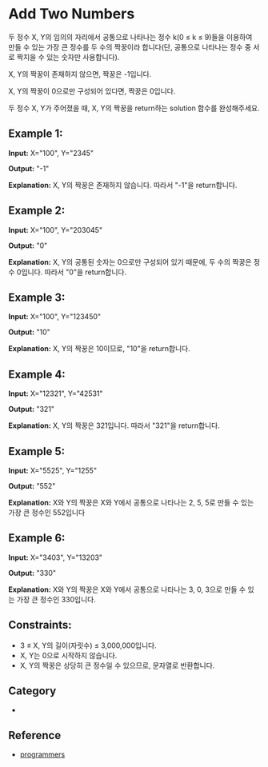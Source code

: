 # Add Two Numbers

두 정수 X, Y의 임의의 자리에서 공통으로 나타나는 정수 k(0 ≤ k ≤ 9)들을 이용하여 만들 수 있는 가장 큰 정수를 두 수의 짝꿍이라 합니다(단, 공통으로 나타나는 정수 중 서로 짝지을 수 있는 숫자만 사용합니다). 

X, Y의 짝꿍이 존재하지 않으면, 짝꿍은 -1입니다. 

X, Y의 짝꿍이 0으로만 구성되어 있다면, 짝꿍은 0입니다.

두 정수 X, Y가 주어졌을 때, X, Y의 짝꿍을 return하는 solution 함수를 완성해주세요.



## Example 1:

<b>Input:</b> X="100", Y="2345"

<b>Output:</b> "-1"

<b>Explanation:</b> X, Y의 짝꿍은 존재하지 않습니다. 따라서 "-1"을 return합니다.

## Example 2:

<b>Input:</b> X="100", Y="203045"

<b>Output:</b> "0"

<b>Explanation:</b> X, Y의 공통된 숫자는 0으로만 구성되어 있기 때문에, 두 수의 짝꿍은 정수 0입니다. 따라서 "0"을 return합니다.

## Example 3:

<b>Input:</b> X="100", Y="123450"

<b>Output:</b> "10"

<b>Explanation:</b> X, Y의 짝꿍은 10이므로, "10"을 return합니다.

## Example 4:

<b>Input:</b> X="12321", Y="42531"

<b>Output:</b> "321"

<b>Explanation:</b> X, Y의 짝꿍은 321입니다. 따라서 "321"을 return합니다.

## Example 5:

<b>Input:</b> X="5525", Y="1255"

<b>Output:</b> "552"

<b>Explanation:</b> X와 Y의 짝꿍은 X와 Y에서 공통으로 나타나는 2, 5, 5로 만들 수 있는 가장 큰 정수인 552입니다

## Example 6:

<b>Input:</b> X="3403", Y="13203"

<b>Output:</b> "330"

<b>Explanation:</b> X와 Y의 짝꿍은 X와 Y에서 공통으로 나타나는 3, 0, 3으로 만들 수 있는 가장 큰 정수인 330입니다. 



## Constraints:

- 3 ≤ X, Y의 길이(자릿수) ≤ 3,000,000입니다.
- X, Y는 0으로 시작하지 않습니다.
- X, Y의 짝꿍은 상당히 큰 정수일 수 있으므로, 문자열로 반환합니다.

## Category
- 

## Reference
- [programmers](https://school.programmers.co.kr/learn/courses/30/lessons/131128)